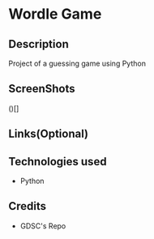 # Wordle Game

## Description
Project of a guessing game using Python

## ScreenShots
()[]

## Links(Optional)

## Technologies used
- Python

## Credits
- GDSC's Repo
